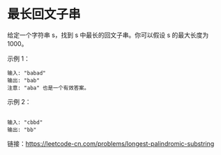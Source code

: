 # 最长回文子串


给定一个字符串 s，找到 s 中最长的回文子串。你可以假设 s 的最大长度为 1000。

示例 1：
```
输入: "babad"
输出: "bab"
注意: "aba" 也是一个有效答案。
```
示例 2：
```

输入: "cbbd"
输出: "bb"

```
链接：https://leetcode-cn.com/problems/longest-palindromic-substring

